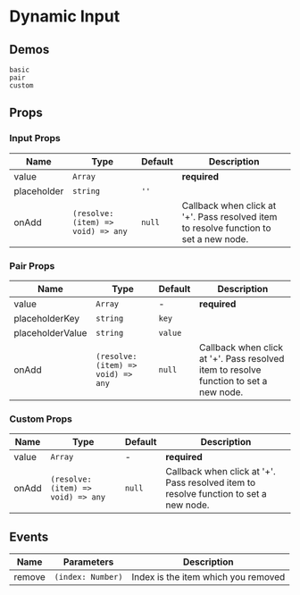 # Dynamic Input

## Demos
```demo
basic
pair
custom
```
## Props
### Input Props
|Name|Type|Default|Description|
|-|-|-|-|
|value|`Array`||**required**|
|placeholder|`string`|`''`||
|onAdd|`(resolve: (item) => void) => any`|`null`| Callback when click at '+'. Pass resolved item to resolve function to set a new node.|

### Pair Props
|Name|Type|Default|Description|
|-|-|-|-|
|value|`Array`|-|**required**|
|placeholderKey|`string`|`key`||
|placeholderValue|`string`|`value`||
|onAdd|`(resolve: (item) => void) => any`|`null`| Callback when click at '+'. Pass resolved item to resolve function to set a new node.|


### Custom Props
|Name|Type|Default|Description|
|-|-|-|-|
|value|`Array`|-|**required**|
|onAdd|`(resolve: (item) => void) => any`|`null`| Callback when click at '+'. Pass resolved item to resolve function to set a new node.|


## Events
|Name|Parameters|Description|
|-|-|-|
|remove|`(index: Number)`| Index is the item which you removed| 